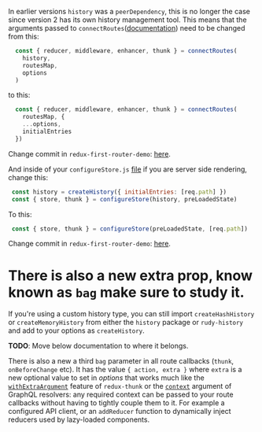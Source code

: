In earlier versions `history` was a `peerDependency`, this is no longer the case since version 2 has its own history management tool. This means that the arguments passed to `connectRoutes`([documentation](https://github.com/faceyspacey/redux-first-router/blob/master/docs/connectRoutes.md)) need to be changed from this:


```js
  const { reducer, middleware, enhancer, thunk } = connectRoutes(
    history,
    routesMap,
    options
  )
```
to this:

```js
  const { reducer, middleware, enhancer, thunk } = connectRoutes(
    routesMap, {
    ...options,
    initialEntries
  })
```


Change commit in `redux-first-router-demo`: [here](https://github.com/ScriptedAlchemy/redux-first-router-demo/commit/6c8238eee713ce0079aeae1ce328d305bddd0ee3#diff-04298622441e55a9d9b5691873f8490b).

And inside of your `configureStore.js` [file](https://github.com/ScriptedAlchemy/redux-first-router-demo/blob/6c8238eee713ce0079aeae1ce328d305bddd0ee3/server/configureStore.js) if you are server side rendering, change this:

 ```js
  const history = createHistory({ initialEntries: [req.path] })
  const { store, thunk } = configureStore(history, preLoadedState)
```

 To this:

 ```js
  const { store, thunk } = configureStore(preLoadedState, [req.path])
```

Change commit in `redux-first-router-demo`: [here](https://github.com/ScriptedAlchemy/redux-first-router-demo/commit/6c8238eee713ce0079aeae1ce328d305bddd0ee3#diff-538a809ba00b97f8cf4ef2f28accee51).

There is also a new extra prop, know known as `bag` make sure to study it.
=======
If you're using a custom history type, you can still import `createHashHistory` or `createMemoryHistory` from either the `history` package or `rudy-history` and add to your options as `createHistory`.

**TODO**: Move below documentation to where it belongs.


There is also a new a third `bag` parameter in all route callbacks (`thunk`, `onBeforeChange` etc). It has the value `{ action, extra }` where `extra` is a new optional value to set in *options* that works much like the [`withExtraArgument`](https://github.com/reduxjs/redux-thunk#injecting-a-custom-argument)
feature of `redux-thunk` or the [`context`](https://graphql.org/learn/execution/#root-fields-resolvers) argument of GraphQL resolvers: any required context can be passed to your route callbacks without having to tightly couple them to it. For example a configured API client, or an `addReducer` function to dynamically inject reducers used by lazy-loaded components.

